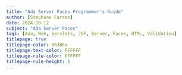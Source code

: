 ```yaml
---
title: "Ada Server Faces Programmer's Guide"
author: [Stephane Carrez]
date: 2024-10-12
subject: "Ada Server Faces"
tags: [Ada, Web, Servlets, JSF, Server, Faces, HTML, Validation]
titlepage: true
titlepage-color: 06386e
titlepage-text-color: FFFFFF
titlepage-rule-color: FFFFFF
titlepage-rule-height: 1
...
```

